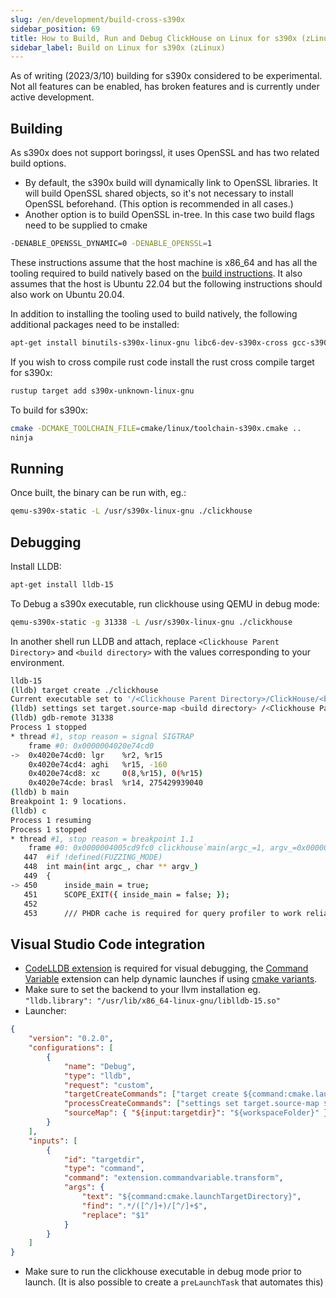 ```yaml
---
slug: /en/development/build-cross-s390x
sidebar_position: 69
title: How to Build, Run and Debug ClickHouse on Linux for s390x (zLinux)
sidebar_label: Build on Linux for s390x (zLinux)
---
```


As of writing (2023/3/10) building for s390x considered to be experimental. Not all features can be enabled, has broken features and is currently under active development. 


## Building

As s390x does not support boringssl, it uses OpenSSL and has two related build options. 
- By default, the s390x build will dynamically link to OpenSSL libraries. It will build OpenSSL shared objects, so it's not necessary to install OpenSSL beforehand. (This option is recommended in all cases.)
- Another option is to build OpenSSL in-tree. In this case two build flags need to be supplied to cmake
```bash
-DENABLE_OPENSSL_DYNAMIC=0 -DENABLE_OPENSSL=1
```

These instructions assume that the host machine is x86_64 and has all the tooling required to build natively based on the [build instructions](../development/build.md). It also assumes that the host is Ubuntu 22.04 but the following instructions should also work on Ubuntu 20.04.

In addition to installing the tooling used to build natively, the following additional packages need to be installed:

```bash
apt-get install binutils-s390x-linux-gnu libc6-dev-s390x-cross gcc-s390x-linux-gnu binfmt-support qemu-user-static
```

If you wish to cross compile rust code install the rust cross compile target for s390x:
```bash
rustup target add s390x-unknown-linux-gnu
```

To build for s390x:
```bash
cmake -DCMAKE_TOOLCHAIN_FILE=cmake/linux/toolchain-s390x.cmake ..
ninja
```

## Running

Once built, the binary can be run with, eg.:

```bash
qemu-s390x-static -L /usr/s390x-linux-gnu ./clickhouse
```

## Debugging

Install LLDB:

```bash
apt-get install lldb-15
```

To Debug a s390x executable, run clickhouse using QEMU in debug mode:

```bash
qemu-s390x-static -g 31338 -L /usr/s390x-linux-gnu ./clickhouse
```

In another shell run LLDB and attach, replace `<Clickhouse Parent Directory>` and `<build directory>` with the values corresponding to your environment.
```bash
lldb-15
(lldb) target create ./clickhouse
Current executable set to '/<Clickhouse Parent Directory>/ClickHouse/<build directory>/programs/clickhouse' (s390x).
(lldb) settings set target.source-map <build directory> /<Clickhouse Parent Directory>/ClickHouse
(lldb) gdb-remote 31338
Process 1 stopped
* thread #1, stop reason = signal SIGTRAP
    frame #0: 0x0000004020e74cd0
->  0x4020e74cd0: lgr    %r2, %r15
    0x4020e74cd4: aghi   %r15, -160
    0x4020e74cd8: xc     0(8,%r15), 0(%r15)
    0x4020e74cde: brasl  %r14, 275429939040
(lldb) b main
Breakpoint 1: 9 locations.
(lldb) c
Process 1 resuming
Process 1 stopped
* thread #1, stop reason = breakpoint 1.1
    frame #0: 0x0000004005cd9fc0 clickhouse`main(argc_=1, argv_=0x0000004020e594a8) at main.cpp:450:17
   447  #if !defined(FUZZING_MODE)
   448  int main(int argc_, char ** argv_)
   449  {
-> 450      inside_main = true;
   451      SCOPE_EXIT({ inside_main = false; });
   452
   453      /// PHDR cache is required for query profiler to work reliably
```

## Visual Studio Code integration

- [CodeLLDB extension](https://github.com/vadimcn/vscode-lldb) is required for visual debugging, the [Command Variable](https://github.com/rioj7/command-variable) extension can help dynamic launches if using [cmake variants](https://github.com/microsoft/vscode-cmake-tools/blob/main/docs/variants.md).
- Make sure to set the backend to your llvm installation eg. `"lldb.library": "/usr/lib/x86_64-linux-gnu/liblldb-15.so"`
- Launcher:
```json
{
    "version": "0.2.0",
    "configurations": [
        {
            "name": "Debug",
            "type": "lldb",
            "request": "custom",
            "targetCreateCommands": ["target create ${command:cmake.launchTargetDirectory}/clickhouse"],
            "processCreateCommands": ["settings set target.source-map ${input:targetdir} ${workspaceFolder}", "gdb-remote 31338"],
            "sourceMap": { "${input:targetdir}": "${workspaceFolder}" },
        }
    ],
	"inputs": [
        {
            "id": "targetdir",
            "type": "command",
            "command": "extension.commandvariable.transform",
            "args": {
                "text": "${command:cmake.launchTargetDirectory}",
                "find": ".*/([^/]+)/[^/]+$",
                "replace": "$1"
            }
        }
    ]
}
```
- Make sure to run the clickhouse executable in debug mode prior to launch. (It is also possible to create a `preLaunchTask` that automates this)